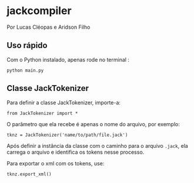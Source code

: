 # jackcompiler
Por Lucas Cléopas e Aridson Filho

## Uso rápido
Com o Python instalado, apenas rode no terminal :

`python main.py`

## Classe JackTokenizer
Para definir a classe JackTokenizer, importe-a:

`from JackTokenizer import *`

O parâmetro que ela recebe é apenas o nome do arquivo, por exemplo:

`tknz = JackTokenizer('name/to/path/file.jack')`

Após definir a instância da classe com o caminho para o arquivo `.jack`, ela carrega o arquivo e identifica os tokens nesse processo.

Para exportar o xml com os tokens, use:

`tknz.export_xml()`

